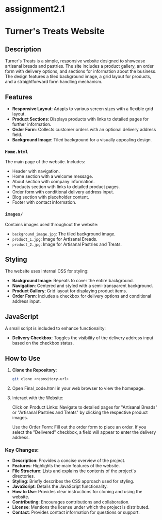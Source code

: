 # assignment2.1

# Turner's Treats Website

## Description

Turner's Treats is a simple, responsive website designed to showcase artisanal breads and pastries. The site includes a product gallery, an order form with delivery options, and sections for information about the business. The design features a tiled background image, a grid layout for products, and a straightforward form handling mechanism.

## Features

- **Responsive Layout**: Adapts to various screen sizes with a flexible grid layout.
- **Product Sections**: Displays products with links to detailed pages for further information.
- **Order Form**: Collects customer orders with an optional delivery address field.
- **Background Image**: Tiled background for a visually appealing design.



### `Home.html`

The main page of the website. Includes:
- Header with navigation.
- Home section with a welcome message.
- About section with company information.
- Products section with links to detailed product pages.
- Order form with conditional delivery address input.
- Blog section with placeholder content.
- Footer with contact information.

### `images/`

Contains images used throughout the website:
- `background_image.jpg`: The tiled background image.
- `product_1.jpg`: Image for Artisanal Breads.
- `product_2.jpg`: Image for Artisanal Pastries and Treats.

## Styling

The website uses internal CSS for styling:
- **Background Image**: Repeats to cover the entire background.
- **Navigation**: Centered and styled with a semi-transparent background.
- **Product Gallery**: Grid layout for displaying product items.
- **Order Form**: Includes a checkbox for delivery options and conditional address input.

## JavaScript

A small script is included to enhance functionality:
- **Delivery Checkbox**: Toggles the visibility of the delivery address input based on the checkbox status.

## How to Use

1. **Clone the Repository**:
   ```bash
   git clone <repository-url>

2. Open Final_code.html in your web browser to view the homepage.

3. Interact with the Website:

    Click on Product Links: Navigate to detailed pages for "Artisanal Breads" or "Artisanal Pastries and Treats" by clicking the respective product images.
    
    Use the Order Form: Fill out the order form to place an order. If you select the "Delivered" checkbox, a field will appear to enter the delivery address.

    
### Key Changes:

- **Description**: Provides a concise overview of the project.
- **Features**: Highlights the main features of the website.
- **File Structure**: Lists and explains the contents of the project's directories.
- **Styling**: Briefly describes the CSS approach used for styling.
- **JavaScript**: Details the JavaScript functionality.
- **How to Use**: Provides clear instructions for cloning and using the website.
- **Contributing**: Encourages contributions and collaboration.
- **License**: Mentions the license under which the project is distributed.
- **Contact**: Provides contact information for questions or support.
